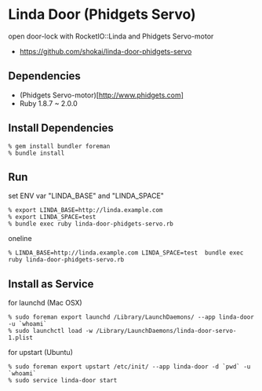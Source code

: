 Linda Door (Phidgets Servo)
===========================
open door-lock with RocketIO::Linda and Phidgets Servo-motor

* https://github.com/shokai/linda-door-phidgets-servo


Dependencies
------------
- (Phidgets Servo-motor)[http://www.phidgets.com]
- Ruby 1.8.7 ~ 2.0.0


Install Dependencies
--------------------

    % gem install bundler foreman
    % bundle install


Run
---

set ENV var "LINDA_BASE" and "LINDA_SPACE"

    % export LINDA_BASE=http://linda.example.com
    % export LINDA_SPACE=test
    % bundle exec ruby linda-door-phidgets-servo.rb


oneline

    % LINDA_BASE=http://linda.example.com LINDA_SPACE=test  bundle exec ruby linda-door-phidgets-servo.rb


Install as Service
------------------

for launchd (Mac OSX)

    % sudo foreman export launchd /Library/LaunchDaemons/ --app linda-door -u `whoami`
    % sudo launchctl load -w /Library/LaunchDaemons/linda-door-servo-1.plist


for upstart (Ubuntu)

    % sudo foreman export upstart /etc/init/ --app linda-door -d `pwd` -u `whoami`
    % sudo service linda-door start
